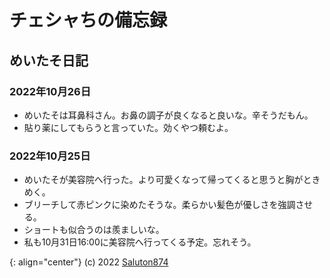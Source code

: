 # チェシャちの備忘録

## めいたそ日記

### 2022年10月26日
- めいたそは耳鼻科さん。お鼻の調子が良くなると良いな。辛そうだもん。
- 貼り薬にしてもらうと言っていた。効くやつ頼むよ。

### 2022年10月25日
- めいたそが美容院へ行った。より可愛くなって帰ってくると思うと胸がときめく。
- ブリーチして赤ピンクに染めたそうな。柔らかい髪色が優しさを強調させる。
- ショートも似合うのは羨ましいな。
- 私も10月31日16:00に美容院へ行ってくる予定。忘れそう。

{: align="center"}
(c) 2022 [Saluton874](https://github.com/Saluton874)